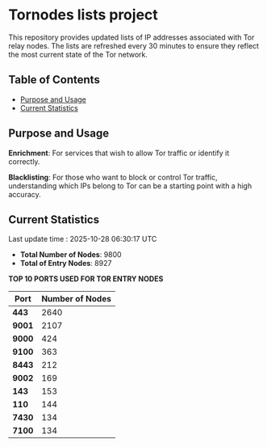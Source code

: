 # Tornodes lists project

This repository provides updated lists of IP addresses associated with Tor relay nodes. The lists are refreshed every 30 minutes to ensure they reflect the most current state of the Tor network.

## Table of Contents

- [Purpose and Usage](#purpose-and-usage)
- [Current Statistics](#current-statistics)


## Purpose and Usage

**Enrichment**: For services that wish to allow Tor traffic or identify it correctly.

**Blacklisting**: For those who want to block or control Tor traffic, understanding which IPs belong to Tor can be a starting point with a high accuracy.

## Current Statistics

Last update time : 2025-10-28 06:30:17 UTC

- **Total Number of Nodes**: 9800
- **Total of Entry Nodes**: 8927

**TOP 10 PORTS USED FOR TOR ENTRY NODES**

| **Port** | **Number of Nodes** |
|------|-----------------|
| **443**   | 2640  |
| **9001**   | 2107  |
| **9000**   | 424  |
| **9100**   | 363  |
| **8443**   | 212  |
| **9002**   | 169  |
| **143**   | 153  |
| **110**   | 144  |
| **7430**   | 134  |
| **7100**   | 134  |

